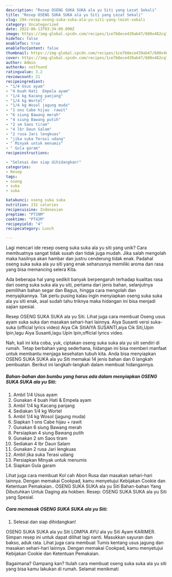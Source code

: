 ```yaml
---
description: "Resep OSENG SUKA SUKA ala yu Siti yang Lezat Sekali"
title: "Resep OSENG SUKA SUKA ala yu Siti yang Lezat Sekali"
slug: 294-resep-oseng-suka-suka-ala-yu-siti-yang-lezat-sekali
category: Uncategorized
date: 2022-06-13T03:34:09.090Z
image: https://img-global.cpcdn.com/recipes/1ce7b8ece439ab47/680x482cq70/oseng-suka-suka-ala-yu-siti-foto-resep-utama.jpg
hideToc: false
enableToc: true
enableTocContent: false
thumbnail: https://img-global.cpcdn.com/recipes/1ce7b8ece439ab47/680x482cq70/oseng-suka-suka-ala-yu-siti-foto-resep-utama.jpg
cover: https://img-global.cpcdn.com/recipes/1ce7b8ece439ab47/680x482cq70/oseng-suka-suka-ala-yu-siti-foto-resep-utama.jpg
author: Admin
authorAv: notfound
ratingvalue: 3.2
reviewcount: 21
recipeingredient:
- "1/4 Usus ayam"
- "4 buah Hati  Empela ayam"
- "1/4 kg Kacang panjang"
- "1/4 kg Wortel"
- "1/4 kg Wosol jagung muda"
- "1 ons Cabe hijau  rawit"
- "6 siung Bawang merah"
- "4 siung Bawang putih"
- "2 sm Saos tiram"
- "4 lbr Daun Salam"
- "2 rusa Jari lengkuas"
- "jika suka Terasi udang"
- " Minyak untuk menumis"
- " Gula garam"
recipeinstructions:

- "Selesai dan siap dihidangkan!"
categories:
- Resep
tags:
- oseng
- suka
- suka

katakunci: oseng suka suka 
nutrition: 231 calories
recipecuisine: Indonesian
preptime: "PT39M"
cooktime: "PT42M"
recipeyield: "4"
recipecategory: Lunch

---
```





Lagi mencari ide resep oseng suka suka ala yu siti yang unik? Cara membuatnya sangat tidak susah dan tidak juga mudah. Jika salah mengolah maka hasilnya akan hambar dan justru cenderung tidak enak. Padahal oseng suka suka ala yu siti yang enak seharusnya memiliki aroma dan rasa yang bisa memancing selera Kita.





Ada beberapa hal yang sedikit banyak berpengaruh terhadap kualitas rasa dari oseng suka suka ala yu siti, pertama dari jenis bahan, selanjutnya pemilihan bahan segar dan Bagus, hingga cara mengolah dan menyajikannya. Tak perlu pusing kalau ingin menyiapkan oseng suka suka ala yu siti enak,      asal sudah tahu triknya maka hidangan ini bisa menjadi sajian spesial.














Resep OSENG SUKA SUKA ala yu Siti. Lihat juga cara membuat Oseng usus ayam suka suka dan masakan sehari-hari lainnya. Aiya Susanti versi suka-suka (official lyrics video) Aiya Cik SitiAIYA SUSANTI,aiya Cik Siti,Upin Ipin,lagu Aiya Susanti,lagu Upin Ipin,official lyrics video.






Nah, kali ini kita coba, yuk, ciptakan oseng suka suka ala yu siti sendiri di rumah. Tetap berbahan yang sederhana, hidangan ini bisa memberi manfaat untuk membantu menjaga kesehatan tubuh kita. Anda bisa menyiapkan OSENG SUKA SUKA ala yu Siti memakai 14 jenis bahan dan 0 langkah pembuatan. Berikut ini langkah-langkah dalam membuat hidangannya.

<!--inarticleads1-->

##### Bahan-bahan dan bumbu yang harus ada dalam menyiapkan OSENG SUKA SUKA ala yu Siti:

1. Ambil 1/4 Usus ayam
1. Gunakan 4 buah Hati &amp; Empela ayam
1. Ambil 1/4 kg Kacang panjang
1. Sediakan 1/4 kg Wortel
1. Ambil 1/4 kg Wosol (jagung muda)
1. Siapkan 1 ons Cabe hijau + rawit
1. Gunakan 6 siung Bawang merah
1. Persiapkan 4 siung Bawang putih
1. Gunakan 2 sm Saos tiram
1. Sediakan 4 lbr Daun Salam
1. Gunakan 2 rusa Jari lengkuas
1. Ambil jika suka Terasi udang
1. Persiapkan  Minyak untuk menumis
1. Siapkan  Gula garam


Lihat juga cara membuat Kol cah Abon Rusa dan masakan sehari-hari lainnya. Dengan memakai Cookpad, kamu menyetujui Kebijakan Cookie dan Ketentuan Pemakaian.. OSENG SUKA SUKA ala yu Siti Bahan-bahan Yang Dibutuhkan Untuk Daging ala hokben. Resep: OSENG SUKA SUKA ala yu Siti yang Spesial. 

<!--inarticleads2-->

##### Cara memasak OSENG SUKA SUKA ala yu Siti:


1. Selesai dan siap dihidangkan!

OSENG SUKA SUKA ala yu Siti LOMPIA AYU ala yu Siti Ayam KARIMER. Simpan resep ini untuk dapat dilihat lagi nanti. Masukkan sayuran dan bakso, aduk rata. Lihat juga cara membuat Tumis kentang usus jagung dan masakan sehari-hari lainnya. Dengan memakai Cookpad, kamu menyetujui Kebijakan Cookie dan Ketentuan Pemakaian. 

Bagaimana? Gampang kan? Itulah cara membuat oseng suka suka ala yu siti yang bisa kamu lakukan di rumah. Selamat menikmati
